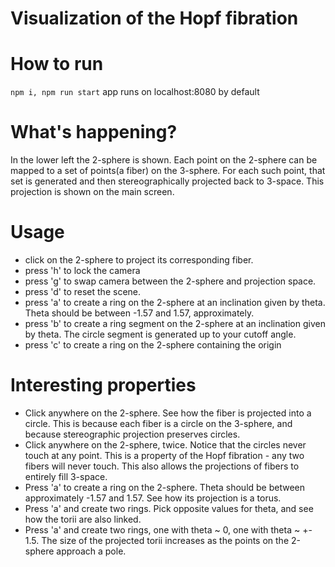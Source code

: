 # Visualization of the Hopf fibration

# How to run

`npm i, npm run start`
app runs on localhost:8080 by default

# What's happening?

In the lower left the 2-sphere is shown. Each point on the 2-sphere can be mapped to a set of points(a fiber) on the 3-sphere. For each such point, that set is generated and then stereographically projected back to 3-space. This projection is shown on the main screen.

# Usage

- click on the 2-sphere to project its corresponding fiber.
- press 'h' to lock the camera
- press 'g' to swap camera between the 2-sphere and projection space.
- press 'd' to reset the scene.
- press 'a' to create a ring on the 2-sphere at an inclination given by theta. Theta should be between -1.57 and 1.57, approximately.
- press 'b' to create a ring segment on the 2-sphere at an inclination given by theta. The circle segment is generated up to your cutoff angle.
- press 'c' to create a ring on the 2-sphere containing the origin

# Interesting properties

- Click anywhere on the 2-sphere. See how the fiber is projected into a circle. This is because each fiber is a circle on the 3-sphere, and because stereographic projection preserves circles.
- Click anywhere on the 2-sphere, twice. Notice that the circles never touch at any point. This is a property of the Hopf fibration - any two fibers will never touch. This also allows the projections of fibers to entirely fill 3-space.
- Press 'a' to create a ring on the 2-sphere. Theta should be between approximately -1.57 and 1.57. See how its projection is a torus.
- Press 'a' and create two rings. Pick opposite values for theta, and see how the torii are also linked.
- Press 'a' and create two rings, one with theta ~ 0, one with theta ~ +- 1.5. The size of the projected torii increases as the points on the 2-sphere approach a pole.
